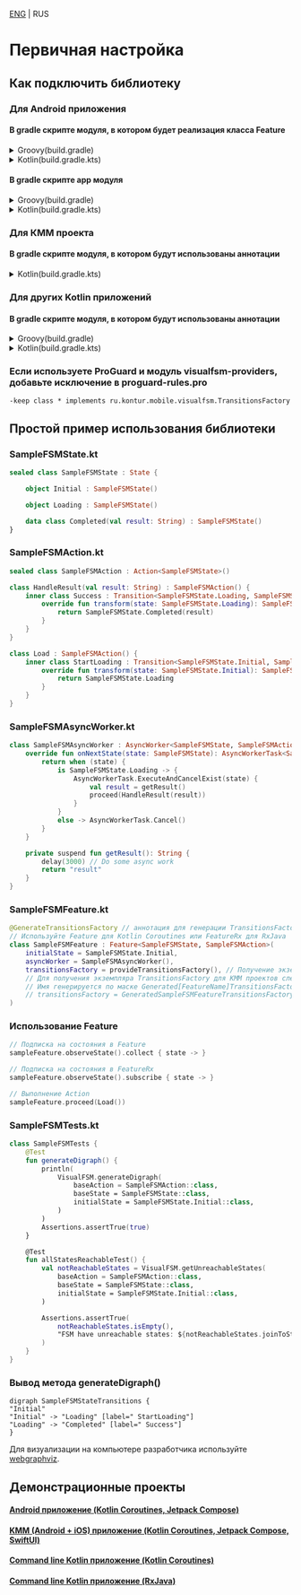 [ENG](../Quickstart.md) | RUS

# Первичная настройка

## Как подключить библиотеку

### Для Android приложения

#### В gradle скрипте модуля, в котором будет реализация класса Feature

<details>
  <summary>Groovy(build.gradle)</summary>

```groovy
// Подключаем KSP плагин
plugins {
    id "com.google.devtools.ksp" version $kspVersion
}

dependencies {
    // Базовые классы для Android, JVM и KMM проектов (Kotlin Coroutines версия Feature и AsyncWorker)
    implementation "ru.kontur.mobile.visualfsm:visualfsm-core:$visualfsmVersion"

    // Опционально - Поддержка RxJava 3 (FeatureRx, AsyncWorkerRx и их зависимости)
    implementation "ru.kontur.mobile.visualfsm:visualfsm-rxjava3:$visualfsmVersion"

    // Опционально - Поддержка RxJava 2 (FeatureRx, AsyncWorkerRx и их зависимости)
    implementation "ru.kontur.mobile.visualfsm:visualfsm-rxjava2:$visualfsmVersion"

    // Кодогенерация
    ksp "ru.kontur.mobile.visualfsm:visualfsm-compiler:$visualfsmVersion"

    // Опционально - Классы для удобного получения сгенерированного кода
    implementation "ru.kontur.mobile.visualfsm:visualfsm-providers:$visualfsmVersion"

    // Опционально - Анализ и построение графа
    testImplementation "ru.kontur.mobile.visualfsm:visualfsm-tools:$visualfsmVersion"
}
```

</details>
<details>
  <summary>Kotlin(build.gradle.kts)</summary>

```kotlin
// Подключаем KSP плагин
plugins {
    id("com.google.devtools.ksp") version kspVersion
}

dependencies {
    // Базовые классы для Android, JVM и KMM проектов (Kotlin Coroutines версия Feature и AsyncWorker)
    implementation("ru.kontur.mobile.visualfsm:visualfsm-core:$visualfsmVersion")

    // Опционально - Поддержка RxJava 3 (FeatureRx, AsyncWorkerRx и их зависимости)
    implementation("ru.kontur.mobile.visualfsm:visualfsm-rxjava3:$visualfsmVersion")

    // Опционально - Поддержка RxJava 2 (FeatureRx, AsyncWorkerRx и их зависимости)
    implementation("ru.kontur.mobile.visualfsm:visualfsm-rxjava2:$visualfsmVersion")

    // Кодогенерация
    ksp("ru.kontur.mobile.visualfsm:visualfsm-compiler:$visualfsmVersion")

    // Опционально - Классы для удобного получения сгенерированного кода
    implementation("ru.kontur.mobile.visualfsm:visualfsm-providers:$visualfsmVersion")

    // Опционально - Анализ и построение графа
    testImplementation("ru.kontur.mobile.visualfsm:visualfsm-tools:$visualfsmVersion")
}
```

</details>

#### В gradle скрипте app модуля

<details>
  <summary>Groovy(build.gradle)</summary>

```groovy
// Добавляем сгенерированный код в каталоги исходного кода
android {
    ...
    applicationVariants.all { variant ->
        variant.sourceSets.java.each {
            it.srcDirs += "build/generated/ksp/${variant.name}/kotlin"
        }
    }
}
```

</details>
<details>
  <summary>Kotlin(build.gradle.kts)</summary>

```kotlin
// Добавляем сгенерированный код в каталоги исходного кода
android {
    ...
    applicationVariants.all {
        kotlin {
            sourceSets {
                getByName(name) {
                    kotlin.srcDir("build/generated/ksp/$name/kotlin")
                }
            }
        }
    }
}
```

</details>

### Для КММ проекта

#### В gradle скрипте модуля, в котором будут использованы аннотации

<details>
  <summary>Kotlin(build.gradle.kts)</summary>

```kotlin
plugins {
    kotlin("multiplatform")
    id("com.android.library")
    // Подключаем KSP плагин
    id("com.google.devtools.ksp") version kspVersion
}

sourceSets {
    val commonMain by getting {
        dependencies {
            // Базовые классы для Android, JVM и KMM проектов (Kotlin Coroutines версия Feature и AsyncWorker)
            implementation("ru.kontur.mobile.visualfsm:visualfsm-core:$visualfsmVersion")

            // Опционально - Анализ и построение графа
            testImplementation("ru.kontur.mobile.visualfsm:visualfsm-tools:$visualfsmVersion")

            // Добавляем сгенерированный код в каталоги исходного кода
            kotlin.srcDir("${buildDir.absolutePath}/generated/ksp/")
        }
    }
}

dependencies {
    // Кодогенерация
    add("kspAndroid", "ru.kontur.mobile.visualfsm:visualfsm-compiler:$visualfsmVersion")
}
```

</details>

### Для других Kotlin приложений

#### В gradle скрипте модуля, в котором будут использованы аннотации

<details>
  <summary>Groovy(build.gradle)</summary>

```groovy
// Подключаем KSP плагин
plugins {
    id "com.google.devtools.ksp" version "$kspVersion"
}

// Добавляем сгенерированный код в каталоги исходного кода
kotlin {
    sourceSets {
        main.kotlin.srcDirs += 'build/generated/ksp/main/kotlin'
        test.kotlin.srcDirs += 'build/generated/ksp/test/kotlin'
    }
}

dependencies {
    // Базовые классы для Android, JVM и KMM проектов (Kotlin Coroutines версия Feature и AsyncWorker)
    implementation "ru.kontur.mobile.visualfsm:visualfsm-core:$visualfsmVersion"

    // Опционально - Поддержка RxJava 3 (FeatureRx, AsyncWorkerRx и их зависимости)
    implementation "ru.kontur.mobile.visualfsm:visualfsm-rxjava3:$visualfsmVersion"

    // Опционально - Поддержка RxJava 2 (FeatureRx, AsyncWorkerRx и их зависимости)
    implementation "ru.kontur.mobile.visualfsm:visualfsm-rxjava2:$visualfsmVersion"

    // Кодогенерация
    ksp "ru.kontur.mobile.visualfsm:visualfsm-compiler:$visualfsmVersion"

    // Опционально - Классы для удобного получения сгенерированного кода
    implementation "ru.kontur.mobile.visualfsm:visualfsm-providers:$visualfsmVersion"

    // Опционально - Анализ и построение графа
    testImplementation "ru.kontur.mobile.visualfsm:visualfsm-tools:$visualfsmVersion"
}
```

</details>
<details>
  <summary>Kotlin(build.gradle.kts)</summary>

```kotlin
// Подключаем KSP плагин
plugins {
    id("com.google.devtools.ksp") version kspVersion
}

// Добавляем сгенерированный код в каталоги исходного кода
kotlin {
    sourceSets.main {
        kotlin.srcDir("build/generated/ksp/main/kotlin")
    }
    sourceSets.test {
        kotlin.srcDir("build/generated/ksp/test/kotlin")
    }
}

dependencies {
    // Базовые классы для Android, JVM и KMM проектов (Kotlin Coroutines версия Feature и AsyncWorker)
    implementation("ru.kontur.mobile.visualfsm:visualfsm-core:$visualfsmVersion")

    // Опционально - Поддержка RxJava 3 (FeatureRx, AsyncWorkerRx и их зависимости)
    implementation("ru.kontur.mobile.visualfsm:visualfsm-rxjava3:$visualfsmVersion")

    // Опционально - Поддержка RxJava 2 (FeatureRx, AsyncWorkerRx и их зависимости)
    implementation("ru.kontur.mobile.visualfsm:visualfsm-rxjava2:$visualfsmVersion")

    // Кодогенерация
    ksp("ru.kontur.mobile.visualfsm:visualfsm-compiler:$visualfsmVersion")

    // Опционально - Классы для удобного получения сгенерированного кода
    implementation("ru.kontur.mobile.visualfsm:visualfsm-providers:$visualfsmVersion")

    // Опционально - Анализ и построение графа
    testImplementation("ru.kontur.mobile.visualfsm:visualfsm-tools:$visualfsmVersion")
}
```

</details>

### Если используете ProGuard и модуль visualfsm-providers, добавьте исключение в proguard-rules.pro
```
-keep class * implements ru.kontur.mobile.visualfsm.TransitionsFactory
```

## Простой пример использования библиотеки

### SampleFSMState.kt

```kotlin
sealed class SampleFSMState : State {

    object Initial : SampleFSMState()

    object Loading : SampleFSMState()

    data class Completed(val result: String) : SampleFSMState()
}
```

### SampleFSMAction.kt

```kotlin
sealed class SampleFSMAction : Action<SampleFSMState>()

class HandleResult(val result: String) : SampleFSMAction() {
    inner class Success : Transition<SampleFSMState.Loading, SampleFSMState.Completed>() {
        override fun transform(state: SampleFSMState.Loading): SampleFSMState.Completed {
            return SampleFSMState.Completed(result)
        }
    }
}

class Load : SampleFSMAction() {
    inner class StartLoading : Transition<SampleFSMState.Initial, SampleFSMState.Loading>() {
        override fun transform(state: SampleFSMState.Initial): SampleFSMState.Loading {
            return SampleFSMState.Loading
        }
    }
}
```

### SampleFSMAsyncWorker.kt

```kotlin
class SampleFSMAsyncWorker : AsyncWorker<SampleFSMState, SampleFSMAction>() {
    override fun onNextState(state: SampleFSMState): AsyncWorkerTask<SampleFSMState> {
        return when (state) {
            is SampleFSMState.Loading -> {
                AsyncWorkerTask.ExecuteAndCancelExist(state) {
                    val result = getResult()
                    proceed(HandleResult(result))
                }
            }
            else -> AsyncWorkerTask.Cancel()
        }
    }

    private suspend fun getResult(): String {
        delay(3000) // Do some async work
        return "result"
    }
}
```

### SampleFSMFeature.kt

```kotlin
@GenerateTransitionsFactory // аннотация для генерации TransitionsFactory
// Используйте Feature для Kotlin Coroutines или FeatureRx для RxJava
class SampleFSMFeature : Feature<SampleFSMState, SampleFSMAction>(
    initialState = SampleFSMState.Initial,
    asyncWorker = SampleFSMAsyncWorker(),
    transitionsFactory = provideTransitionsFactory(), // Получение экземпляра сгенерованной TransitionsFactory при использовании visualfsm-providers
    // Для получения экземпляра TransitionsFactory для KMM проектов следует вызвать конструктор сгенерированного класса:
    // Имя генерируется по маске Generated[FeatureName]TransitionsFactory()
    // transitionsFactory = GeneratedSampleFSMFeatureTransitionsFactory(), // До первого запуска кодогенерации класс не будет виден в IDE.
)
```

### Использование Feature

```kotlin
// Подписка на состояния в Feature
sampleFeature.observeState().collect { state -> }

// Подписка на состояния в FeatureRx
sampleFeature.observeState().subscribe { state -> }

// Выполнение Action
sampleFeature.proceed(Load())
```

### SampleFSMTests.kt

```kotlin
class SampleFSMTests {
    @Test
    fun generateDigraph() {
        println(
            VisualFSM.generateDigraph(
                baseAction = SampleFSMAction::class,
                baseState = SampleFSMState::class,
                initialState = SampleFSMState.Initial::class,
            )
        )
        Assertions.assertTrue(true)
    }

    @Test
    fun allStatesReachableTest() {
        val notReachableStates = VisualFSM.getUnreachableStates(
            baseAction = SampleFSMAction::class,
            baseState = SampleFSMState::class,
            initialState = SampleFSMState.Initial::class,
        )

        Assertions.assertTrue(
            notReachableStates.isEmpty(),
            "FSM have unreachable states: ${notReachableStates.joinToString(", ")}"
        )
    }
}
```

### Вывод метода generateDigraph()

```
digraph SampleFSMStateTransitions {
"Initial"
"Initial" -> "Loading" [label=" StartLoading"]
"Loading" -> "Completed" [label=" Success"]
}
```

Для визуализации на компьютере разработчика используйте [webgraphviz](http://www.webgraphviz.com/).

## Демонстрационные проекты
#### [Android приложение (Kotlin Coroutines, Jetpack Compose)](https://github.com/Kontur-Mobile/VisualFSM-Sample-Android)
#### [KMM (Android + iOS) приложение (Kotlin Coroutines, Jetpack Compose, SwiftUI)](https://github.com/Kontur-Mobile/VisualFSM-Sample-Android)
#### [Command line Kotlin приложение (Kotlin Coroutines)](https://github.com/Kontur-Mobile/VisualFSM-Sample-CLI/tree/main/cli-sample)
#### [Command line Kotlin приложение (RxJava)](https://github.com/Kontur-Mobile/VisualFSM-Sample-CLI/tree/main/cli-sample-rx)
